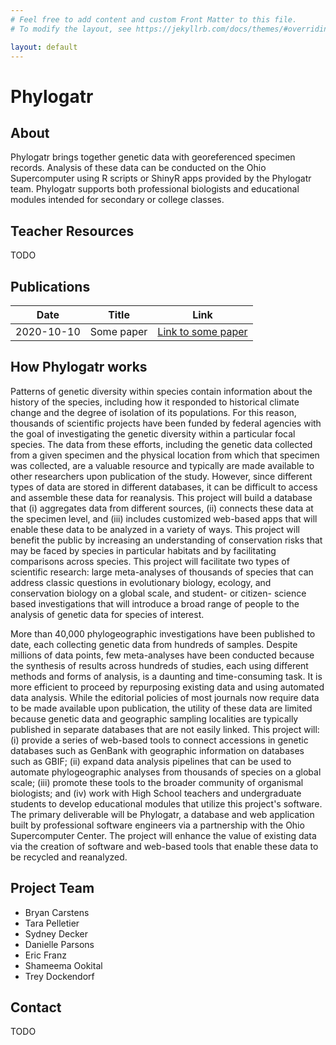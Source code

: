 ```yaml
---
# Feel free to add content and custom Front Matter to this file.
# To modify the layout, see https://jekyllrb.com/docs/themes/#overriding-theme-defaults

layout: default
---
```


# Phylogatr

## About

Phylogatr brings together genetic data with georeferenced specimen records. Analysis of these data can be conducted on the Ohio Supercomputer using R scripts or ShinyR apps provided by the Phylogatr team. Phylogatr supports both professional biologists and educational modules intended for secondary or college classes.


## Teacher Resources

TODO

## Publications

| Date  | Title  | Link |
| :----:  | :-----:  | :------: |
| 2020-10-10 | Some paper | [Link to some paper](#)


## How Phylogatr works

Patterns of genetic diversity within species contain information about the history of the species, including how it responded to historical climate change and the degree of isolation of its populations. For this reason, thousands of scientific projects have been funded by federal agencies with the goal of investigating the genetic diversity within a particular focal species. The data from these efforts, including the genetic data collected from a given specimen and the physical location from which that specimen was collected, are a valuable resource and typically are made available to other researchers upon publication of the study. However, since different types of data are stored in different databases, it can be difficult to access and assemble these data for reanalysis. This project will build a database that (i) aggregates data from different sources, (ii) connects these data at the specimen level, and (iii) includes customized web-based apps that will enable these data to be analyzed in a variety of ways. This project will benefit the public by increasing an understanding of conservation risks that may be faced by species in particular habitats and by facilitating comparisons across species. This project will facilitate two types of scientific research: large meta-analyses of thousands of species that can address classic questions in evolutionary biology, ecology, and conservation biology on a global scale, and student- or citizen- science based investigations that will introduce a broad range of people to the analysis of genetic data for species of interest.

More than 40,000 phylogeographic investigations have been published to date, each collecting genetic data from hundreds of samples. Despite millions of data points, few meta-analyses have been conducted because the synthesis of results across hundreds of studies, each using different methods and forms of analysis, is a daunting and time-consuming task. It is more efficient to proceed by repurposing existing data and using automated data analysis. While the editorial policies of most journals now require data to be made available upon publication, the utility of these data are limited because genetic data and geographic sampling localities are typically published in separate databases that are not easily linked. This project will: (i) provide a series of web-based tools to connect accessions in genetic databases such as GenBank with geographic information on databases such as GBIF; (ii) expand data analysis pipelines that can be used to automate phylogeographic analyses from thousands of species on a global scale; (iii) promote these tools to the broader community of organismal biologists; and (iv) work with High School teachers and undergraduate students to develop educational modules that utilize this project's software. The primary deliverable will be Phylogatr, a database and web application built by professional software engineers via a partnership with the Ohio Supercomputer Center. The project will enhance the value of existing data via the creation of software and web-based tools that enable these data to be recycled and reanalyzed.

## Project Team

- Bryan Carstens
- Tara Pelletier
- Sydney Decker
- Danielle Parsons
- Eric Franz
- Shameema Ookital
- Trey Dockendorf

## Contact

TODO
